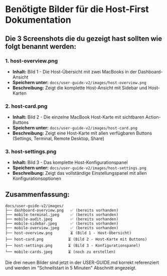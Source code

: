 # Benötigte Bilder für die Host-First Dokumentation

## Die 3 Screenshots die du gezeigt hast sollten wie folgt benannt werden:

### 1. **host-overview.png**
   - **Inhalt:** Bild 1 - Die Host-Übersicht mit zwei MacBooks in der Dashboard-Ansicht
   - **Speichern unter:** `docs/user-guide-v2/images/host-overview.png`
   - **Beschreibung:** Zeigt die komplette Host-Ansicht mit Sidebar und Host-Karten

### 2. **host-card.png**
   - **Inhalt:** Bild 2 - Die einzelne MacBook Host-Karte mit sichtbaren Action-Buttons
   - **Speichern unter:** `docs/user-guide-v2/images/host-card.png`
   - **Beschreibung:** Zeigt eine Host-Karte mit allen verfügbaren Buttons (Settings, Terminal, Remote Desktop, Share)

### 3. **host-settings.png**
   - **Inhalt:** Bild 3 - Das komplette Host-Konfigurationspanel
   - **Speichern unter:** `docs/user-guide-v2/images/host-settings.png`
   - **Beschreibung:** Zeigt das vollständige Einstellungspanel mit allen Konfigurationsoptionen

## Zusammenfassung:
```
docs/user-guide-v2/images/
├── dashboard-overview.png   ✅ (bereits vorhanden)
├── mobile-terminal.jpeg     ✅ (bereits vorhanden)
├── mobile-audit.jpeg        ✅ (bereits vorhanden)
├── mobile-sidebar.jpeg      ✅ (bereits vorhanden)
├── mobile-overview.jpeg     ✅ (bereits vorhanden)
├── host-overview.png        ⏳ (Bild 1 - Host-Übersicht)
├── host-card.png           ⏳ (Bild 2 - Host-Karte mit Buttons)
├── host-settings.png       ⏳ (Bild 3 - Konfigurationspanel)
└── mobile-cards.jpeg       ⏳ (noch zu erstellen)
```

Die drei neuen Bilder sind jetzt in der USER-GUIDE.md korrekt referenziert und werden im "Schnellstart in 5 Minuten" Abschnitt angezeigt.
